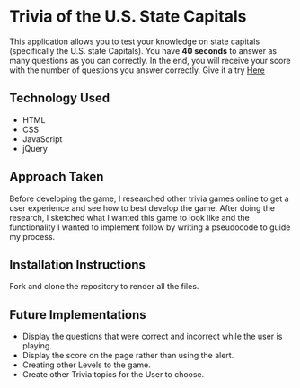 # Trivia of the U.S. State Capitals

This application allows you to test your knowledge on state capitals (specifically the U.S. state Capitals). You have **40 seconds** to answer as many questions as you can correctly. In the end, you will receive your score with the number of questions you answer correctly. Give it a try [Here](https://amspears.github.io/Trivia/)

## Technology Used

- HTML
- CSS
- JavaScript
- jQuery

## Approach Taken

Before developing the game, I researched other trivia games online to get a user experience and see how to best develop the game. After doing the research, I sketched what I wanted this game to look like and the functionality I wanted to implement follow by writing a pseudocode to guide my process.

## Installation Instructions

Fork and clone the repository to render all the files.
<!-- You should mention what I should do once I clone it down.  Do I need to open anything? -->
## Future Implementations

 - Display the questions that were correct and incorrect while the user is playing.
 - Display the score on the page rather than using the alert.
 - Creating other Levels to the game.
 - Create other Trivia topics for the User to choose.

<!-- Good job on the README!  Consider adding in a 'Features/User' stories section as well.  Go ahead and put where you got the map from in the README as well. -->
